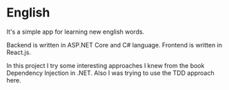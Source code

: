 # English

It's a simple app for learning new english words.

Backend is written in ASP.NET Core and C# language.
Frontend is written in React.js.

In this project I try some interesting approaches I knew from the book Dependency Injection in .NET.
Also I was trying to use the TDD approach here.
